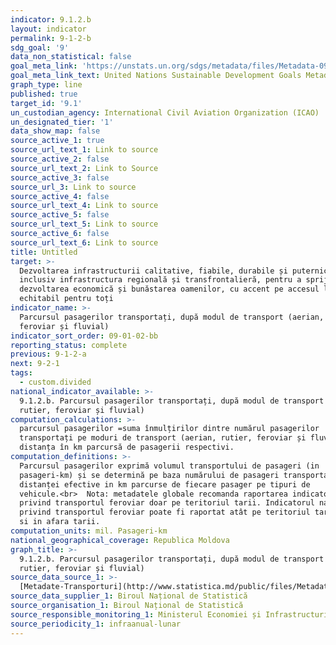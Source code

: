 ```yaml
---
indicator: 9.1.2.b
layout: indicator
permalink: 9-1-2-b
sdg_goal: '9'
data_non_statistical: false
goal_meta_link: 'https://unstats.un.org/sdgs/metadata/files/Metadata-09-01-02.pdf'
goal_meta_link_text: United Nations Sustainable Development Goals Metadata (PDF 375 KB)
graph_type: line
published: true
target_id: '9.1'
un_custodian_agency: International Civil Aviation Organization (ICAO)
un_designated_tier: '1'
data_show_map: false
source_active_1: true
source_url_text_1: Link to source
source_active_2: false
source_url_text_2: Link to Source
source_active_3: false
source_url_3: Link to source
source_active_4: false
source_url_text_4: Link to source
source_active_5: false
source_url_text_5: Link to source
source_active_6: false
source_url_text_6: Link to source
title: Untitled
target: >-
  Dezvoltarea infrastructurii calitative, fiabile, durabile și puternice,
  inclusiv infrastructura regională și transfrontalieră, pentru a sprijini
  dezvoltarea economică și bunăstarea oamenilor, cu accent pe accesul larg și
  echitabil pentru toți
indicator_name: >-
  Parcursul pasagerilor transportați, după modul de transport (aerian, rutier,
  feroviar și fluvial)
indicator_sort_order: 09-01-02-bb
reporting_status: complete
previous: 9-1-2-a
next: 9-2-1
tags:
  - custom.divided
national_indicator_available: >-
  9.1.2.b. Parcursul pasagerilor transportați, după modul de transport (aerian,
  rutier, feroviar și fluvial)
computation_calculations: >-
  parcursul pasagerilor =suma înmulțirilor dintre numărul pasagerilor
  transportați pe moduri de transport (aerian, rutier, feroviar și fluvial) *
  distanța în km parcursă de pasagerii respectivi.
computation_definitions: >-
  Parcursul pasagerilor exprimă volumul transportului de pasageri (in
  pasageri-km) și se determină pe baza numărului de pasageri transportați și a
  distanței efective in km parcurse de fiecare pasager pe tipuri de
  vehicule.<br>  Nota: metadatele globale recomanda raportarea indicatorului
  privind transportul feroviar doar pe teritoriul tarii. Indicatorul național
  privind transportul feroviar poate fi raportat atât pe teritoriul tarii, cit
  si in afara tarii.
computation_units: mil. Pasageri-km
national_geographical_coverage: Republica Moldova
graph_title: >-
  9.1.2.b. Parcursul pasagerilor transportați, după modul de transport (aerian,
  rutier, feroviar și fluvial)
source_data_source_1: >-
  [Metadate-Transporturi](http://www.statistica.md/public/files/Metadate/Transport.pdf)
source_data_supplier_1: Biroul Național de Statistică
source_organisation_1: Biroul Național de Statistică
source_responsible_monitoring_1: Ministerul Economiei și Infrastructurii
source_periodicity_1: infraanual-lunar
---
```

